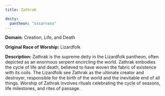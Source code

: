 ```yaml
---
title: Zathrak

deity: 
  pantheon: "sssarvass"
---
```


**Domain:** Creation, Life, and Death

**Original Race of Worship:** Lizardfolk

**Description:** Zathrak is the supreme deity in the Lizardfolk pantheon, often depicted as an enormous serpent encircling the world. Zathrak embodies the cycle of life and death, believed to have woven the fabric of existence with its coils. The Lizardfolk see Zathrak as the ultimate creator and destroyer, responsible for the birth of the world and the inevitable end of all things. Worship of Zathrak involves rituals celebrating the cycle of seasons, life milestones, and rites of passage.

<!--more-->


